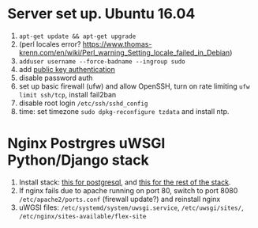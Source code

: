 
# Server set up. Ubuntu 16.04

1. `apt-get update && apt-get upgrade`
2. (perl locales error? https://www.thomas-krenn.com/en/wiki/Perl_warning_Setting_locale_failed_in_Debian)
3. `adduser username --force-badname --ingroup sudo`
4. add [public key authentication](https://www.digitalocean.com/community/tutorials/initial-server-setup-with-ubuntu-16-04)
5. disable password auth
6. set up basic firewall (ufw) and allow OpenSSH, turn on rate limiting `ufw limit ssh/tcp`, install fail2ban
7. disable root login `/etc/ssh/sshd_config`
8. time: set timezone `sudo dpkg-reconfigure tzdata` and install ntp.

# Nginx Postrgres uWSGI Python/Django stack

1. Install stack: [this for postgresql](https://www.digitalocean.com/community/tutorials/how-to-set-up-django-with-postgres-nginx-and-gunicorn-on-ubuntu-16-04), and [this for the rest of the stack](https://www.digitalocean.com/community/tutorials/how-to-serve-django-applications-with-uwsgi-and-nginx-on-ubuntu-16-04).
2. If nginx fails due to apache running on port 80, switch to port 8080 `/etc/apache2/ports.conf` (firewall update?) and reinstall nginx
3. uWGSI files: `/etc/systemd/system/uwsgi.service`, `/etc/uwsgi/sites/`, `/etc/nginx/sites-available/flex-site`

